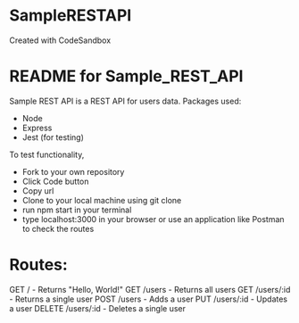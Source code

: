 # SampleRESTAPI
Created with CodeSandbox

# README for Sample_REST_API

Sample REST API is a REST API for users data.
Packages used:
- Node
- Express
- Jest (for testing)

To test functionality,
 - Fork to your own repository
- Click Code button 
- Copy url
- Clone to your local machine using git clone 
- run npm start in your terminal
- type localhost:3000 in your browser or use an application like Postman to check the routes

# Routes:
GET / -  Returns "Hello, World!"
GET /users - Returns all users
GET /users/:id - Returns a single user
POST /users - Adds a user
PUT /users/:id - Updates a user
DELETE /users/:id - Deletes a single user
